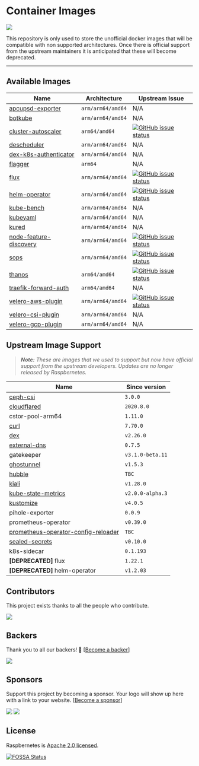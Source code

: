 # Container Images

<a href="https://app.fossa.com/projects/git%2Bgithub.com%2Fraspbernetes%2Fmulti-arch-images?ref=badge_shield" alt="FOSSA Status"><img src="https://app.fossa.com/api/projects/git%2Bgithub.com%2Fraspbernetes%2Fmulti-arch-images.svg?type=shield"/></a>

This repository is only used to store the unofficial docker images that will be compatible with non supported architectures. Once there is official support from the upstream maintainers it is anticipated that these will become deprecated.
****

## Available Images

| Name                                                                                   | Architecture      | Upstream Issue                                                                                                                                                                               |
| -------------------------------------------------------------------------------------- | ----------------- | -------------------------------------------------------------------------------------------------------------------------------------------------------------------------------------------- |
| [apcupsd-exporter](https://hub.docker.com/r/raspbernetes/apcupsd-exporter)             | `arm/arm64/amd64` | N/A                                                                                                                                                                                          |
| [botkube](https://hub.docker.com/r/raspbernetes/botkube)                               | `arm/arm64/amd64` | N/A                                                                                                                                                                                          |
| [cluster-autoscaler](https://hub.docker.com/r/raspbernetes/cluster-autoscaler)         | `arm64/amd64`     | [![GitHub issue status](https://img.shields.io/github/issues/detail/state/kubernetes/autoscaler/3392)](https://github.com/banzaicloud/pipeline/issues/3392)                                  |
| [descheduler](https://hub.docker.com/r/raspbernetes/descheduler)                       | `arm/arm64/amd64` | N/A                                                                                                                                                                                          |
| [dex-k8s-authenticator](https://hub.docker.com/r/raspbernetes/dex-k8s-authenticator)   | `arm/arm64/amd64` | N/A                                                                                                                                                                                          |
| [flagger](https://hub.docker.com/r/raspbernetes/flagger)                               | `arm64`           | N/A                                                                                                                                                                                          |
| [flux](https://hub.docker.com/r/raspbernetes/flux)                                     | `arm/arm64/amd64` | [![GitHub issue status](https://img.shields.io/github/issues/detail/state/fluxcd/flux/1761)](https://github.com/fluxcd/flux/issues/1761)                                                     |
| [helm-operator](https://hub.docker.com/r/raspbernetes/helm-operator)                   | `arm/arm64/amd64` | [![GitHub issue status](https://img.shields.io/github/issues/detail/state/fluxcd/helm-operator/147)](https://github.com/fluxcd/helm-operator/issues/147)                                     |
| [kube-bench](https://hub.docker.com/r/raspbernetes/kube-bench)                         | `arm/arm64/amd64` | N/A                                                                                                                                                                                          |
| [kubeyaml](https://hub.docker.com/r/raspbernetes/kubeyaml)                             | `arm/arm64/amd64` | N/A                                                                                                                                                                                          |
| [kured](https://hub.docker.com/r/raspbernetes/kured)                                   | `arm/arm64/amd64` | N/A                                                                                                                                                                                          |
| [node-feature-discovery](https://hub.docker.com/r/raspbernetes/node-feature-discovery) | `arm/arm64/amd64` | [![GitHub issue status](https://img.shields.io/github/issues/detail/state/kubernetes-sigs/node-feature-discovery/426)](https://github.com/kubernetes-sigs/node-feature-discovery/issues/426) |
| [sops](https://hub.docker.com/r/raspbernetes/sops)                                     | `arm/arm64/amd64` | [![GitHub issue status](https://img.shields.io/github/issues/detail/state/mozilla/sops/595)](https://github.com/mozilla/sops/issues/595)                                                     |
| [thanos](https://hub.docker.com/r/raspbernetes/thanos)                                 | `arm64/amd64`     | [![GitHub issue status](https://img.shields.io/github/issues/detail/state/thanos-io/thanos/1851)](https://github.com/thanos-io/thanos/issues/1851)                                           |
| [traefik-forward-auth](https://hub.docker.com/r/raspbernetes/traefik-forward-auth)     | `arm64/amd64`     | N/A                                                                                                                                                                                          |
| [velero-aws-plugin](https://hub.docker.com/r/raspbernetes/velero-aws-plugin)           | `arm/arm64/amd64` | [![GitHub issue status](https://img.shields.io/github/issues/detail/state/vmware-tanzu/velero-plugin-for-aws/18)](https://github.com/vmware-tanzu/velero-plugin-for-aws/issues/18)           |
| [velero-csi-plugin](https://hub.docker.com/r/raspbernetes/velero-csi-plugin)           | `arm/arm64/amd64` | N/A                                                                                                                                                                                          |
| [velero-gcp-plugin](https://hub.docker.com/r/raspbernetes/velero-gcp-plugin)           | `arm/arm64/amd64` | N/A                                                                                                                                                                                          |

<!--
| csi-external-attacher                                                      | raspbernetes/csi-external-attacher)](https://hub.docker.com/r/raspbernetes/csi-external-attacher)         | `arm/arm64/amd64` |        [![GitHub issue status](https://img.shields.io/github/issues/detail/state/kubernetes-csi/external-attacher/224)](https://github.com/kubernetes-csi/external-attacher/pull/224)        |
| csi-external-provisioner                                                   | raspbernetes/csi-external-provisioner)](https://hub.docker.com/r/raspbernetes/csi-external-provisioner)   | `arm/arm64/amd64` |    [![GitHub issue status](https://img.shields.io/github/issues/detail/state/kubernetes-csi/external-provisioner/381)](https://github.com/kubernetes-csi/external-provisioner/issues/381)    |
| csi-external-resizer                                                       | raspbernetes/csi-external-resizer)](https://hub.docker.com/r/raspbernetes/csi-external-resizer)           | `arm/arm64/amd64` |                                                                                             N/A                                                                                              |
| csi-external-snapshotter                                                   | raspbernetes/csi-external-snapshotter)](https://hub.docker.com/r/raspbernetes/csi-external-snapshotter)   | `arm/arm64/amd64` |                                                                                             N/A                                                                                              |
| csi-node-driver-registrar                                                  | raspbernetes/csi-node-driver-registrar)](https://hub.docker.com/r/raspbernetes/csi-node-driver-registrar) | `arm/arm64/amd64` |    [![GitHub issue status](https://img.shields.io/github/issues/detail/state/kubernetes-csi/node-driver-registrar/48)](https://github.com/kubernetes-csi/node-driver-registrar/issues/48)    | -->

## Upstream Image Support

> _**Note:** These are images that we used to support but now have official support from the upstream developers. Updates are no longer released by Raspbernetes._

| Name                                                                                           | Since version    |
| ---------------------------------------------------------------------------------------------- | ---------------- |
| [ceph-csi](https://quay.io/cephcsi/cephcsi)                                                    | `3.0.0`          |
| [cloudflared](https://github.com/cloudflare/cloudflared/releases)                              | `2020.8.0`       |
| cstor-pool-arm64                                                                               | `1.11.0`         |
| [curl](https://hub.docker.com/r/curlimages/curl/tags?page=1&ordering=last_updated&name=7.70.0) | `7.70.0`         |
| [dex](https://hub.docker.com/r/dexidp/dex/tags)                                                | `v2.26.0`        |
| [external-dns](https://hub.docker.com/r/bitnami/external-dns/tags)                             | `0.7.5`          |
| gatekeeper                                                                                     | `v3.1.0-beta.11` |
| [ghostunnel](https://hub.docker.com/r/ghostunnel/ghostunnel/tags)                              | `v1.5.3`         |
| [hubble]() | `TBC`         |
| [kiali](https://quay.io/repository/kiali/kiali?tab=tags)                                       | `v1.28.0`        |
| [kube-state-metrics](k8s.gcr.io/kube-state-metrics/kube-state-metrics:v2.0.0-alpha.3)          | `v2.0.0-alpha.3` |
| [kustomize](https://github.com/kubernetes-sigs/kustomize/releases/tag/kustomize%2Fv4.0.5)      | `v4.0.5`         |
| pihole-exporter                                                                                | `0.0.9`          |
| prometheus-operator                                                                            | `v0.39.0`        |
| [prometheus-operator-config-reloader]() | `TBC`         |
| [sealed-secrets](https://quay.io/repository/bitnami/sealed-secrets-controller?tab=tags)        | `v0.10.0`        |
| k8s-sidecar                                                                                    | `0.1.193`        |
| **[DEPRECATED]** flux                                                                          | `1.22.1`         |
| **[DEPRECATED]** helm-operator                                                                 | `v1.2.03`        |

## Contributors

This project exists thanks to all the people who contribute.

<a href="https://github.com/raspbernetes/multi-arch-images/graphs/contributors"><img src="https://opencollective.com/raspbernetes/contributors.svg?width=890&button=false" /></a>

## Backers

Thank you to all our backers! 🙏 [[Become a backer](https://opencollective.com/raspbernetes#backer)]

<a href="https://opencollective.com/raspbernetes#backers" target="_blank"><img src="https://opencollective.com/raspbernetes/backers.svg"></a>

## Sponsors

Support this project by becoming a sponsor. Your logo will show up here with a link to your website. [[Become a sponsor](https://opencollective.com/raspbernetes#sponsor)]

<a href="https://opencollective.com/raspbernetes/sponsor/0/website" target="_blank"><img src="https://opencollective.com/raspbernetes/sponsor/0/avatar.svg"></a> <a href="https://opencollective.com/raspbernetes/sponsor/1/website" target="_blank"><img src="https://opencollective.com/raspbernetes/sponsor/1/avatar.svg"></a>

## License

Raspbernetes is [Apache 2.0 licensed](./LICENSE).


[![FOSSA Status](https://app.fossa.com/api/projects/git%2Bgithub.com%2Fraspbernetes%2Fmulti-arch-images.svg?type=large)](https://app.fossa.com/projects/git%2Bgithub.com%2Fraspbernetes%2Fmulti-arch-images?ref=badge_large)
